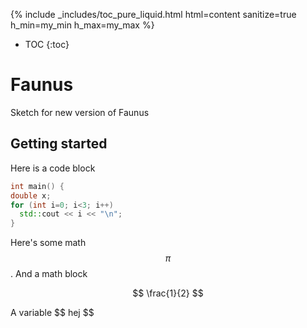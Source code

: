 <script src="https://cdnjs.cloudflare.com/ajax/libs/mathjax/2.7.0/MathJax.js?config=TeX-AMS-MML_HTMLorMML" type="text/javascript"></script>

{% include _includes/toc_pure_liquid.html html=content sanitize=true h_min=my_min h_max=my_max %}


* TOC
{:toc}



# Faunus
Sketch for new version of Faunus

## Getting started

Here is a code block

``` cpp
int main() {
double x;
for (int i=0; i<3; i++)
  std::cout << i << "\n";
}
```


Here's some math $$\pi$$. And a math block

$$
\frac{1}{2}
$$

A variable \$\$ hej $$
